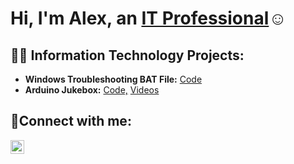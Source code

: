 <h1>Hi, I'm Alex, an <a href="https://www.linkedin.com/in/alexander-kuoma-little/">IT Professional</a>☺</h1>

<h2>👨‍💻 Information Technology Projects:</h2>

- <b>Windows Troubleshooting BAT File:</b> [Code](https://github.com/Little-Alexander-CS/WindowsTroubleshootBATCH/)
- <b>Arduino Jukebox:</b> [Code,](https://docs.google.com/document/d/10jvOhgA_C5SM3x4CDOoSuR8VTFGkxn8FANuE4t28La0/edit?usp=drivesdk/) [Videos](https://www.youtube.com/playlist?list=PLl-VaV4GTQssAdOybPnj1R9a8dx124vkB)

<h2>🤳Connect with me:</h2>

[<img align="left" alt="Alex's | LinkedIn" width="22px" src="https://cdn.jsdelivr.net/npm/simple-icons@v3/icons/linkedin.svg" />][linkedin]

[linkedin]: https://www.linkedin.com/in/alexander-kuoma-little/
